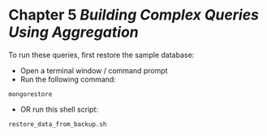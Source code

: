 # Chapter 5 _Building Complex Queries Using Aggregation_

To run these queries, first restore the sample database:
* Open a terminal window / command prompt
* Run the following command:
```
mongorestore
```
* OR run this shell script:
```
restore_data_from_backup.sh
```
